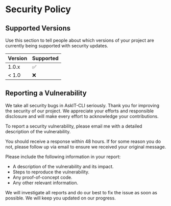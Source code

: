 # Security Policy

## Supported Versions

Use this section to tell people about which versions of your project are
currently being supported with security updates.

| Version | Supported          |
| ------- | ------------------ |
| 1.0.x   | :white_check_mark: |
| < 1.0   | :x:                |

## Reporting a Vulnerability

We take all security bugs in AskIT-CLI seriously. Thank you for improving the security of our project. We appreciate your efforts and responsible disclosure and will make every effort to acknowledge your contributions.

To report a security vulnerability, please email me with a detailed description of the vulnerability.

You should receive a response within 48 hours. If for some reason you do not, please follow up via email to ensure we received your original message.

Please include the following information in your report:

-   A description of the vulnerability and its impact.
-   Steps to reproduce the vulnerability.
-   Any proof-of-concept code.
-   Any other relevant information.

We will investigate all reports and do our best to fix the issue as soon as possible. We will keep you updated on our progress. 